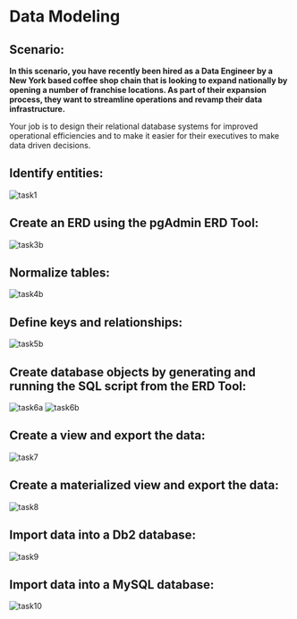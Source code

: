 # Data Modeling

## Scenario:

**In this scenario, you have recently been hired as a Data Engineer by a New York based coffee shop chain that is looking to expand nationally by opening a number of franchise locations. As part of their expansion process, they want to streamline operations and revamp their data infrastructure.**

Your job is to design their relational database systems for improved operational efficiencies and to make it easier for their executives to make data driven decisions.

## Identify entities:
![task1](Task1.png)

## Create an ERD using the pgAdmin ERD Tool:
![task3b](Task3B.png)

## Normalize tables:
![task4b](Task4B.png)

## Define keys and relationships:
![task5b](Task5B.png)

## Create database objects by generating and running the SQL script from the ERD Tool:
![task6a](Task6A.png)
![task6b](Task6B.png)

## Create a view and export the data:
![task7](Task7.png)

## Create a materialized view and export the data:
![task8](Task8.png)

## Import data into a Db2 database:
![task9](Task9.png)

## Import data into a MySQL database:
![task10](Task10.png)
